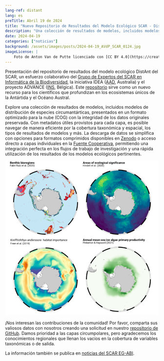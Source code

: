 ```yaml
---
lang-ref: distant
lang: es
preTitle: Abril 19 de 2024
title: "Nuevo Repositorio de Resultados del Modelo Ecológico SCAR - DistAnt"
description: "Una colección de resultados de modelos, incluidos modelos de distribución de especies circumantárticas, presentados en un formato optimizado para la nube (COG) con la integridad de los datos originales preservada"
date: 2024-04-19
categories: ["noticias"]
background: /assets/images/posts/2024-04-19_AVdP_SCAR_0124.jpg
imageLicense: |
    Foto de Anton Van de Putte licenciado con [CC BY 4.0](https://creativecommons.org/licenses/by/4.0/)
---
```


Presentación del repositorio de resultados del modelo ecológico DistAnt del SCAR, un esfuerzo colaborativo del [Grupo de Expertos del SCAR en Informática de la Biodiversidad](https://scar.org/science/life/egabi), la iniciativa IDEA ([AAD](https://www.antarctica.gov.au/science/), Australia) y el proyecto ADVANCE ([INS](https://www.naturalsciences.be/en), Bélgica). Este [repositorio](https://github.com/SCAR/distant) sirve como un nuevo recurso para los científicos que profundizan en los ecosistemas únicos de la Antártida y el Océano Austral.

Explore una colección de resultados de modelos, incluidos modelos de distribución de especies circumantárticas, presentados en un formato optimizado para la nube (COG) con la integridad de los datos originales preservada. Con metadatos útiles provistos para cada capa, es posible navegar de manera eficiente por la cobertura taxonómica y espacial, los tipos de resultados de modelos y más. La descarga de datos se simplifica con opciones para formatos comprimidos disponibles en [Zenodo](https://zenodo.org/records/10946892) o acceso directo a capas individuales en la [Fuente Cooperativa](https://beta.source.coop/repositories/scar/distant/description/), permitiendo una integración perfecta en los flujos de trabajo de investigación y una rápida utilización de los resultados de los modelos ecológicos pertinentes.

![/assets/images/posts/2024-04-19_SCAR-DistAnt-740x740.png](/assets/images/posts/2024-04-19_SCAR-DistAnt-740x740.png)

¡Nos interesan las contribuciones de la comunidad! Por favor, comparta sus valiosos datos con nosotros creando una solicitud en nuestro [repositorio de GitHub](https://github.com/SCAR/distant). Damos prioridad a las capas circumpolares, pero agradecemos los conocimientos regionales que llenan los vacíos en la cobertura de variables taxonómicas o de salida.

La información también se publica en [noticias del SCAR EG-ABI](https://scar.org/scar-news/life-sciences/eg-abi-news/model-output-repository).
